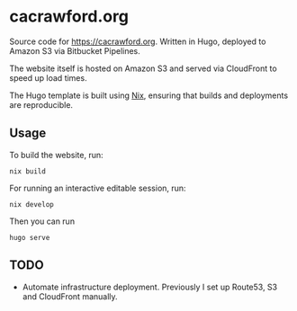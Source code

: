 # cacrawford.org

Source code for https://cacrawford.org. Written in Hugo, deployed to
Amazon S3 via Bitbucket Pipelines.

The website itself is hosted on Amazon S3 and served via CloudFront to
speed up load times.

The Hugo template is built using [Nix](https://nixos.org/), ensuring
that builds and deployments are reproducible.

## Usage

To build the website, run:

    nix build

For running an interactive editable session, run:

    nix develop

Then you can run

    hugo serve

## TODO

* Automate infrastructure deployment. Previously I set up Route53, S3
  and CloudFront manually.
